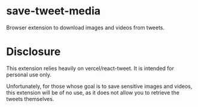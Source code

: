 # save-tweet-media

Browser extension to download images and videos from tweets.

# Disclosure

This extension relies heavily on vercel/react-tweet. It is intended for personal use only.

Unfortunately, for those whose goal is to save sensitive images and videos, this extension will be of no use, as it does not allow you to retrieve the tweets themselves.
